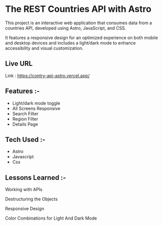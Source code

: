 # The REST Countries API with Astro

This project is an interactive web application that consumes data from a countries API, developed using Astro, JavaScript, and CSS. 

It features a responsive design for an optimized experience on both mobile and desktop devices and includes a light/dark mode to enhance accessibility and visual customization.


## Live URL

Link : https://contry-api-astro.vercel.app/


## Features :-

- Light/dark mode toggle
- All Screens Responsive
- Search Filter
- Region Filter
- Details Page


## Tech Used :-

- Astro 
- Javascript
- Css

## Lessons Learned :-

Working with APIs

Destructuring the Objects

Responsive Design

Color Combinations for Light And Dark Mode


